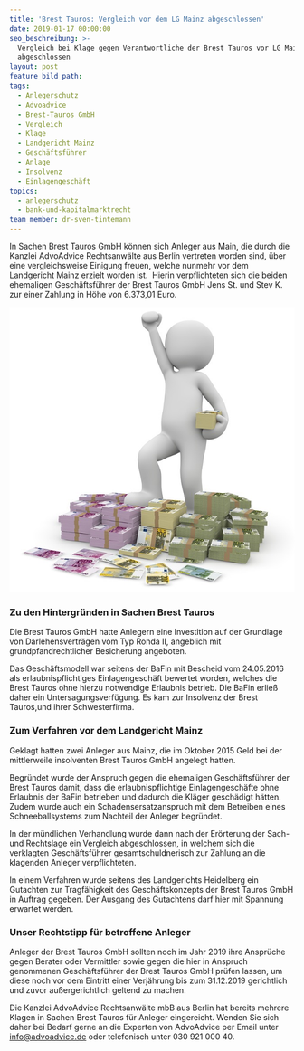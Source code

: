 ```yaml
---
title: 'Brest Tauros: Vergleich vor dem LG Mainz abgeschlossen'
date: 2019-01-17 00:00:00
seo_beschreibung: >-
  Vergleich bei Klage gegen Verantwortliche der Brest Tauros vor LG Mainz
  abgeschlossen
layout: post
feature_bild_path:
tags:
  - Anlegerschutz
  - Advoadvice
  - Brest-Tauros GmbH
  - Vergleich
  - Klage
  - Landgericht Mainz
  - Geschäftsführer
  - Anlage
  - Insolvenz
  - Einlagengeschäft
topics:
  - anlegerschutz
  - bank-und-kapitalmarktrecht
team_member: dr-sven-tintemann
---
```


In Sachen Brest Tauros GmbH k&ouml;nnen sich Anleger aus Main, die durch die Kanzlei AdvoAdvice Rechtsanw&auml;lte aus Berlin vertreten worden sind, &uuml;ber eine vergleichsweise Einigung freuen, welche nunmehr vor dem Landgericht Mainz erzielt worden ist.&nbsp; Hierin verpflichteten sich die beiden ehemaligen Gesch&auml;ftsf&uuml;hrer der Brest Tauros GmbH Jens St. und Stev K. zur einer Zahlung in H&ouml;he von 6.373,01 Euro.

![](/uploads/money-1015277-640-1.jpg)

### Zu den Hintergr&uuml;nden in Sachen Brest Tauros

Die Brest Tauros GmbH hatte Anlegern eine Investition auf der Grundlage von Darlehensvertr&auml;gen vom Typ Ronda II, angeblich mit grundpfandrechtlicher Besicherung angeboten.

Das Gesch&auml;ftsmodell war seitens der BaFin mit Bescheid vom 24.05.2016 als erlaubnispflichtiges Einlagengesch&auml;ft bewertet worden, welches die Brest Tauros ohne hierzu notwendige Erlaubnis betrieb. Die BaFin erlie&szlig; daher ein Untersagungsverf&uuml;gung. Es kam zur Insolvenz der Brest Tauros,und ihrer Schwesterfirma.

### Zum Verfahren vor dem Landgericht Mainz

Geklagt hatten zwei Anleger aus Mainz, die im Oktober 2015 Geld bei der mittlerweile insolventen Brest Tauros GmbH angelegt hatten.

Begr&uuml;ndet wurde der Anspruch gegen die ehemaligen Gesch&auml;ftsf&uuml;hrer der Brest Tauros damit, dass die erlaubnispflichtige Einlagengesch&auml;fte ohne Erlaubnis der BaFin betrieben und dadurch die Kl&auml;ger gesch&auml;digt h&auml;tten. Zudem wurde auch ein Schadensersatzanspruch mit dem Betreiben eines Schneeballsystems zum Nachteil der Anleger begr&uuml;ndet.

In der m&uuml;ndlichen Verhandlung wurde dann nach der Er&ouml;rterung der Sach- und Rechtslage ein Vergleich abgeschlossen, in welchem sich die verklagten Gesch&auml;ftsf&uuml;hrer gesamtschuldnerisch zur Zahlung an die klagenden Anleger verpflichteten.

In einem Verfahren wurde seitens des Landgerichts Heidelberg ein Gutachten zur Tragf&auml;higkeit des Gesch&auml;ftskonzepts der Brest Tauros GmbH in Auftrag gegeben. Der Ausgang des Gutachtens darf hier mit Spannung erwartet werden.

### Unser Rechtstipp f&uuml;r betroffene Anleger

Anleger der Brest Tauros GmbH sollten noch im Jahr 2019 ihre Anspr&uuml;che gegen Berater oder Vermittler sowie gegen die hier in Anspruch genommenen Gesch&auml;ftsf&uuml;hrer der Brest Tauros GmbH pr&uuml;fen lassen, um diese noch vor dem Eintritt einer Verj&auml;hrung bis zum 31.12.2019 gerichtlich und zuvor au&szlig;ergerichtlich geltend zu machen.

Die Kanzlei AdvoAdvice Rechtsanw&auml;lte mbB aus Berlin hat bereits mehrere Klagen in Sachen Brest Tauros f&uuml;r Anleger eingereicht. Wenden Sie sich daher bei Bedarf gerne an die Experten von AdvoAdvice per Email unter info@advoadvice.de oder telefonisch unter 030 921 000 40.&nbsp;